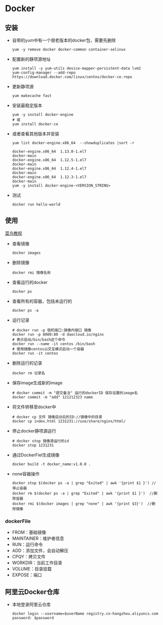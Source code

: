# Docker

## 安装

* 自带的yum中有一个很老版本的docker包，需要先删除

  ```shell
  yum -y remove docker docker-common container-selinux
  ```

* 配置新的静项源地址

  ```shell
  yum install -y yum-utils device-mapper-persistent-data lvm2
  yum-config-manager --add-repo https://download.docker.com/linux/centos/docker-ce.repo
  ```

* 更新静项源

  ```shell
  yum makecache fast
  ```

* 安装最稳定版本

  ```shell
  yum -y install docker-engine
  # 或
  yum install docker-ce
  ```

* 或者查看其他版本并安装

  ```shell
  yum list docker-engine.x86_64  --showduplicates |sort -r
  
  docker-engine.x86_64  1.13.0-1.el7                               docker-main
  docker-engine.x86_64  1.12.5-1.el7                               docker-main   
  docker-engine.x86_64  1.12.4-1.el7                               docker-main   
  docker-engine.x86_64  1.12.3-1.el7                               docker-main  
  yum -y install docker-engine-<VERSION_STRING> 
  ```

* 测试

  ```shell
  docker run hello-world
  ```

## 使用

[菜鸟教程](https://www.runoob.com/docker/docker-ps-command.html)

* 查看镜像

  ```shell
  docker images
  ```

* 删除镜像

  ```shell
  docker rmi 镜像名称
  ```

* 查看运行的docker

  ```shell
  docker ps
  ```

* 查看所有的容器，包括未运行的

  ```shell
  docker ps -a
  ```

* 运行记录

  ```shell
  # docker run -p 宿机端口:镜像内端口 镜像
  docker run -p 8080:80 -d daocloud.io/nginx
  # 表示启动/bin/bash这个命令
  docker run --name -it centos /bin/bash
  # 使用镜像centos以交互模式启动一个容器
  docker run -it centos
  ```

* 删除运行的记录

  ```shell
  docker rm 记录名
  ```

* 保存image生成新的image

  ```shell
  # docker commit -m "提交备注" 运行的dockerID 保存设置的image名
  docker commit -m "add" 121212323 name
  ```

* 将文件转移至docker中

  ```shell
  # docker cp 文件 镜像启动后的ID://镜像中的目录
  docker cp index.html 1231231://use/share/nginx/html/
  ```

* 停止docker静项源运行

  ```shell
  # docker stop 镜像源运行的id
  docker stop 1231231
  ```

* 通过DockerFiel生成镜像

  ```shell
  docker build -t docker_name:v1.0.0 .
  ```

* none容器操作

  ```shell
  docker stop $(docker ps -a | grep "Exited" | awk '{print $1 }') //停止容器
  docker rm $(docker ps -a | grep "Exited" | awk '{print $1 }')  //删除容器 
  docker rmi $(docker images | grep "none" | awk '{print $3}')  //删除镜像 
  ```

  

### dockerFile

* FROM：基础镜像
* MAINTAINER：维护者信息
* RUN：运行命令
* ADD：添加文件，会自动解压
* CPQY：拷贝文件
* WORKDIR：当前工作目录
* VOLUME：目录挂载
* EXPOSE：端口

## 阿里云Docker仓库

* 本地登录阿里云仓库

  ```shell
  docker login --username=$userName registry.cn-hangzhou.aliyuncs.com
  password: $password
  ```

  